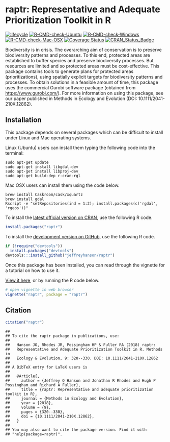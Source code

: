 
<!--- README.md is generated from README.Rmd. Please edit that file -->

# raptr: Representative and Adequate Prioritization Toolkit in R

[![lifecycle](https://img.shields.io/badge/Lifecycle-stable-brightgreen.svg)](https://lifecycle.r-lib.org/articles/stages.html)
[![R-CMD-check-Ubuntu](https://img.shields.io/github/workflow/status/jeffreyhanson/raptr/Ubuntu/master.svg?label=Ubuntu)](https://github.com/jeffreyhanson/raptr/actions)
[![R-CMD-check-Windows](https://img.shields.io/github/workflow/status/jeffreyhanson/raptr/Windows/master.svg?label=Windows)](https://github.com/jeffreyhanson/raptr/actions)
[![R-CMD-check-Mac-OSX](https://img.shields.io/github/workflow/status/jeffreyhanson/raptr/Mac%20OSX/master.svg?label=Mac%20OSX)](https://github.com/jeffreyhanson/raptr/actions)
[![Coverage
Status](http://codecov.io/github/jeffreyhanson/raptr/coverage.svg?branch=master)](https://codecov.io/github/jeffreyhanson/raptr?branch=master)
[![CRAN\_Status\_Badge](http://www.r-pkg.org/badges/version/raptr)](https://CRAN.R-project.org/package=raptr)

Biodiversity is in crisis. The overarching aim of conservation is to
preserve biodiversity patterns and processes. To this end, protected
areas are established to buffer species and preserve biodiversity
processes. But resources are limited and so protected areas must be
cost-effective. This package contains tools to generate plans for
protected areas (prioritizations), using spatially explicit targets for
biodiversity patterns and processes. To obtain solutions in a feasible
amount of time, this package uses the commercial Gurobi software package
(obtained from <https://www.gurobi.com/>). For more information on using
this package, see our paper published in Methods in Ecology and
Evolution (DOI: 10.1111/2041-210X.12862).

## Installation

This package depends on several packages which can be difficult to
install under Linux and Mac operating systems.

Linux (Ubuntu) users can install them typing the following code into the
terminal:

    sudo apt-get update
    sudo apt-get install libgdal-dev
    sudo apt-get install libproj-dev
    sudo apt-get build-dep r-cran-rgl

Mac OSX users can install them using the code below.

    brew install Caskroom/cask/xquartz
    brew install gdal
    Rscript -e "setRepositories(ind = 1:2); install.packages(c('rgdal', 'rgeos'))"

To install the [latest official version on
CRAN](https://CRAN.R-project.org/package=raptr), use the following R
code.

``` r
install.packages("raptr")
```

To install the [development version on
GitHub](https://github.com/jeffreyhanson/raptr), use the following R
code.

``` r
if (!require("devtools"))
  install.packages("devtools")
devtools:::install_github("jeffreyhanson/raptr")
```

Once this package has been installed, you can read through the vignette
for a tutorial on how to use it.

[View it here](http://jeffrey-hanson.com/raptr/articles/raptr.html), or
by running the R code below.

``` r
# open vignette in web browser
vignette("raptr", package = "raptr")
```

## Citation

``` r
citation("raptr")
```

    ## 
    ## To cite the raptr package in publications, use:
    ## 
    ##   Hanson JO, Rhodes JR, Possingham HP & Fuller RA (2018) raptr:
    ##   Representative and Adequate Prioritization Toolkit in R. Methods in
    ##   Ecology & Evolution, 9: 320--330. DOI: 10.1111/2041-210X.12862
    ## 
    ## A BibTeX entry for LaTeX users is
    ## 
    ##   @Article{,
    ##     author = {Jeffrey O Hanson and Jonathan R Rhodes and Hugh P Possingham and Richard A Fuller},
    ##     title = {raptr: Representative and adequate prioritization toolkit in R},
    ##     journal = {Methods in Ecology and Evolution},
    ##     year = {2018},
    ##     volume = {9},
    ##     pages = {320--330},
    ##     doi = {10.1111/2041-210X.12862},
    ##   }
    ## 
    ## You may also want to cite the package version. Find it with
    ## "help(package=raptr)".
